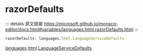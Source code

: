 # razorDefaults
        
::: details 原文链接
https://microsoft.github.io/monaco-editor/docs.html#variables/languages.html.razorDefaults.html
:::

```ts
razorDefaults: languages.html.LanguageServiceDefaults
```

[languages](/api/languages.md).[html](/api/languages/html.md).[LanguageServiceDefaults](/api/languages/html/LanguageServiceDefaults.md)